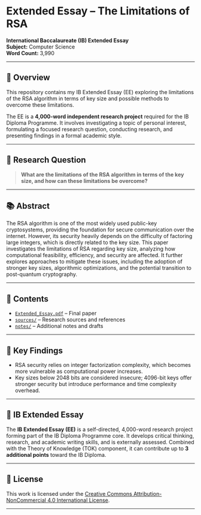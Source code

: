 # Extended Essay – The Limitations of RSA

**International Baccalaureate (IB) Extended Essay**  
**Subject:** Computer Science  
**Word Count:** 3,990  

---

## 📄 Overview

This repository contains my IB Extended Essay (EE) exploring the limitations of the RSA algorithm in terms of key size and possible methods to overcome these limitations.  

The EE is a **4,000-word independent research project** required for the IB Diploma Programme. It involves investigating a topic of personal interest, formulating a focused research question, conducting research, and presenting findings in a formal academic style.  

---

## 📝 Research Question

> **What are the limitations of the RSA algorithm in terms of the key size, and how can these limitations be overcome?**

---

## 📚 Abstract

The RSA algorithm is one of the most widely used public-key cryptosystems, providing the foundation for secure communication over the internet. However, its security heavily depends on the difficulty of factoring large integers, which is directly related to the key size. This paper investigates the limitations of RSA regarding key size, analyzing how computational feasibility, efficiency, and security are affected. It further explores approaches to mitigate these issues, including the adoption of stronger key sizes, algorithmic optimizations, and the potential transition to post-quantum cryptography.

---

## 📂 Contents

- [`Extended_Essay.pdf`](./Extended_Essay.pdf) – Final paper  
- [`sources/`](./sources) – Research sources and references  
- [`notes/`](./notes) – Additional notes and drafts

---

## 🎯 Key Findings

- RSA security relies on integer factorization complexity, which becomes more vulnerable as computational power increases.
- Key sizes below 2048 bits are considered insecure; 4096-bit keys offer stronger security but introduce performance and time complexity overhead.

---

## 🏫 IB Extended Essay

The **IB Extended Essay (EE)** is a self-directed, 4,000-word research project forming part of the IB Diploma Programme core. It develops critical thinking, research, and academic writing skills, and is externally assessed. Combined with the Theory of Knowledge (TOK) component, it can contribute up to **3 additional points** toward the IB Diploma.

---

## 📜 License

This work is licensed under the [Creative Commons Attribution-NonCommercial 4.0 International License](https://creativecommons.org/licenses/by-nc/4.0/).

---
